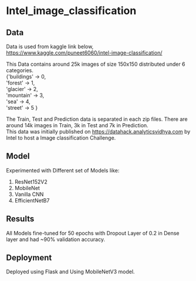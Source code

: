 # Intel_image_classification
## Data
Data is used from kaggle link below,
https://www.kaggle.com/puneet6060/intel-image-classification/  

This Data contains around 25k images of size 150x150 distributed under 6 categories.  
{'buildings' -> 0,  
'forest' -> 1,  
'glacier' -> 2,  
'mountain' -> 3,  
'sea' -> 4,  
'street' -> 5 }  

The Train, Test and Prediction data is separated in each zip files. There are around 14k images in Train, 3k in Test and 7k in Prediction.  
This data was initially published on https://datahack.analyticsvidhya.com by Intel to host a Image classification Challenge.  

## Model
Experimented with Different set of Models like:
1) ResNet152V2 
2) MobileNet
3) Vanilla CNN
4) EfficientNetB7

## Results
All Models fine-tuned for 50 epochs with Dropout Layer of 0.2 in Dense layer and 
had ~90% validation accuracy.

## Deployment
Deployed using Flask and Using MobileNetV3 model.

